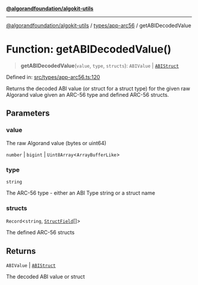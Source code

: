 [**@algorandfoundation/algokit-utils**](../../../README.md)

***

[@algorandfoundation/algokit-utils](../../../README.md) / [types/app-arc56](../README.md) / getABIDecodedValue

# Function: getABIDecodedValue()

> **getABIDecodedValue**(`value`, `type`, `structs`): `ABIValue` \| [`ABIStruct`](../type-aliases/ABIStruct.md)

Defined in: [src/types/app-arc56.ts:120](https://github.com/algorandfoundation/algokit-utils-ts/blob/main/src/types/app-arc56.ts#L120)

Returns the decoded ABI value (or struct for a struct type)
for the given raw Algorand value given an ARC-56 type and defined ARC-56 structs.

## Parameters

### value

The raw Algorand value (bytes or uint64)

`number` | `bigint` | `Uint8Array`\<`ArrayBufferLike`\>

### type

`string`

The ARC-56 type - either an ABI Type string or a struct name

### structs

`Record`\<`string`, [`StructField`](../interfaces/StructField.md)[]\>

The defined ARC-56 structs

## Returns

`ABIValue` \| [`ABIStruct`](../type-aliases/ABIStruct.md)

The decoded ABI value or struct
